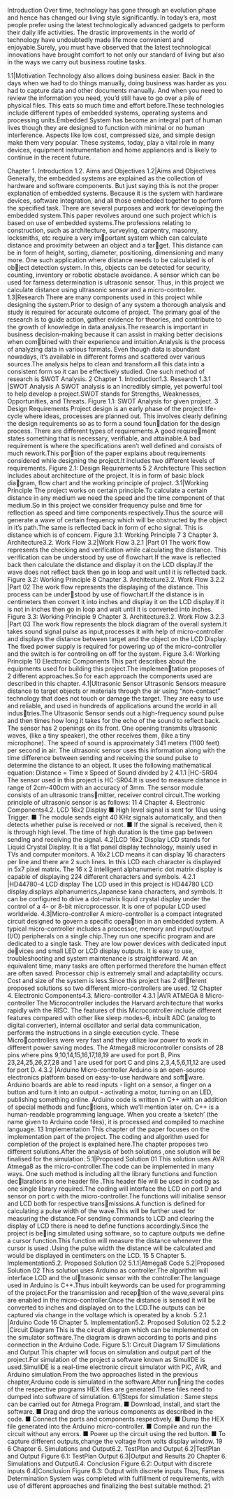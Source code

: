 
Introduction
Over time, technology has gone through an evolution phase and hence has changed our
living style significantly. In today’s era, most people prefer using the latest technologically advanced gadgets to perform their daily life activities. The drastic improvements in the world of technology have undoubtedly made life more convenient and enjoyable.Surely, you must have observed that the latest technological innovations have brought comfort to not only our standard of living but also in the ways we carry out business routine tasks.

1.1|Motivation
Technology also allows doing business easier. Back in the days when we had to do things manually, doing business was harder as you had to capture data and other documents manually. And when you need to review the information you need, you’d still have to go over a pile of physical files. This eats so much time and effort before.These technologies include different types of embedded systems, operating systems and processing units.Embedded System has become an integral part of human lives though they are designed to function with minimal or no human interference. Aspects like low cost, compressed size, and simple design make them very popular. These systems, today, play a vital role in many devices, equipment instrumentation and home appliances and is likely to continue in the recent future.

Chapter 1. Introduction
1.2. Aims and Objectives
1.2|Aims and Objectives
Generally, the embedded systems are explained as the collection of hardware and software components. But just saying this is not the proper explanation of embedded systems. Because it is the system with hardware devices, software integration, and all
those embedded together to perform the specified task. There are several purposes and
work for developing the embedded system.This paper revolves around one such project
which is based on use of embedded systems.The professions relating to construction,
such as architecture, surveying, carpentry, masonry, locksmiths, etc require a very important system which can calculate distance and proximity between an object and a target. This distance can be in form of height, sorting, diameter, positioning, dimensioning
and many more. One such application where distance needs to be calculated is of object detection system. In this, objects can be detected for security, counting, inventory
or robotic obstacle avoidance. A sensor which can be used for farness determination is
ultrasonic sensor. Thus, in this project we calculate distance using ultrasonic sensor and
a micro-controller.
1.3|Research
There are many components used in this project while designing the system.Prior to
design of any system a thorough analysis and study is required for accurate outcome of
project. The primary goal of the research is to guide action, gather evidence for theories,
and contribute to the growth of knowledge in data analysis.The research is important
in business decision-making because it can assist in making better decisions when combined with their experience and intuition.Analysis is the process of analyzing data in
various formats. Even though data is abundant nowadays, it’s available in different
forms and scattered over various sources.The analysis helps to clean and transform all
this data into a consistent form so it can be effectively studied. One such method of
research is SWOT Analysis.
2
Chapter 1. Introduction1.3. Research
1.3.1 |SWOT Analysis
A SWOT analysis is an incredibly simple, yet powerful tool to help develop a project.SWOT
stands for Strengths, Weaknesses, Opportunities, and Threats.
Figure 1.1: SWOT Analysis for given project.
3
Design Requirements
Project design is an early phase of the project life-cycle where ideas, processes are planned
out. This involves clearly defining the design requirements so as to form a sound foundation for the design process. There are different types of requirements.A good requirement states something that is necessary, verifiable, and attainable.A bad requirement
is where the specifications aren’t well defined and consists of much rework.This portion of the paper explains about requirements considered while designing the project.It
includes two different levels of requirements.
Figure 2.1: Design Requirements
5
2
Architecture
This section includes about architecture of the project. It is in form of basic block diagram, flow chart and the working principle of project.
3.1|Working Principle
The project works on certain principle.To calculate a certain distance in any medium we
need the speed and the time component of that medium.So in this project we consider
frequency pulse and time for reflection as speed and time components respectively.Thus
the source will generate a wave of certain frequency which will be obstructed by the
object in it’s path.The same is reflected back in form of echo signal. This is distance
which is of concern.
Figure 3.1: Working Principle
7
3
Chapter 3. Architecture3.2. Work Flow
3.2|Work Flow
3.2.1 |Part 01
The work flow represents the checking and verification while calculating the distance.
This verification can be understood by use of flowchart.If the wave is reflected back then
calculate the distance and display it on the LCD display.If the wave does not reflect back
then go in loop and wait until it is reflected back.
Figure 3.2: Working Principle
8
Chapter 3. Architecture3.2. Work Flow
3.2.2 |Part 02
The work flow represents the displaying of the distance. This process can be understood by use of flowchart.If the distance is in centimeters then convert it into inches and
display it on the LCD display.If it is not in inches then go in loop and wait until it is
converted into inches.
Figure 3.3: Working Principle
9
Chapter 3. Architecture3.2. Work Flow
3.2.3 |Part 03
The work flow represents the block diagram of the overall system.It takes sound signal pulse as input,processes it with help of micro-controller and displays the distance
between target and the object on the LCD Display. The fixed power supply is required
for powering up of the micro-controller and the switch is for controlling on off for the
system.
Figure 3.4: Working Principle
10
Electronic Components
This part describes about the equipments used for building this project.The implementation proposes of 2 different approaches.So for each approach the components used are
described in this chapter.
4.1|Ultrasonic Sensor
Ultrasonic Sensors measure distance to target objects or materials through the air using
“non-contact” technology that does not touch or damage the target. They are easy to
use and reliable, and used in hundreds of applications around the world in all industries.The Ultrasonic Sensor sends out a high-frequency sound pulse and then times how
long it takes for the echo of the sound to reflect back. The sensor has 2 openings on its
front. One opening transmits ultrasonic waves, (like a tiny speaker), the other receives
them, (like a tiny microphone). The speed of sound is approximately 341 meters (1100
feet) per second in air. The ultrasonic sensor uses this information along with the time
difference between sending and receiving the sound pulse to determine the distance to
an object. It uses the following mathematical equation:
Distance = Time x Speed of Sound divided by 2
4.1.1 |HC-SR04
The sensor used in this project is HC-SR04.It is used to measure distance in range of
2cm-400cm with an accuracy of 3mm. The sensor module consists of an ultrasonic transmitter, receiver control circuit.The working principle of ultrasonic sensor is as follows:
11
4
Chapter 4. Electronic Components4.2. LCD 16x2 Display
■ High level signal is sent for 10us using Trigger.
■ The module sends eight 40 KHz signals automatically, and then detects whether
pulse is received or not.
■ If the signal is received, then it is through high level. The time of high duration is
the time gap between sending and receiving the signal.
4.2|LCD 16x2 Display
LCD stands for Liquid Crystal Display. It is a flat panel display technology, mainly
used in TVs and computer monitors. A 16x2 LCD means it can display 16 characters
per line and there are 2 such lines. In this LCD each character is displayed in 5x7 pixel
matrix. The 16 x 2 intelligent alphanumeric dot matrix display is capable of displaying
224 different characters and symbols.
4.2.1 |HD44780-4 LCD display
The LCD used in this project is HD44780 LCD display.displays alphanumerics,Japanese
kana characters, and symbols. It can be configured to drive a dot-matrix liquid crystal
display under the control of a 4- or 8-bit microprocessor. It is one of popular LCD used
worldwide.
4.3|Micro-controller
A micro-controller is a compact integrated circuit designed to govern a specific operation in an embedded system. A typical micro-controller includes a processor, memory
and input/output (I/O) peripherals on a single chip.They run one specific program and
are dedicated to a single task. They are low power devices with dedicated input devices and small LED or LCD display outputs. It is easy to use, troubleshooting and
system maintenance is straightforward. At an equivalent time, many tasks are often
performed therefore the human effect are often saved. Processor chip is extremely small
and adaptability occurs. Cost and size of the system is less.Since this project has 2 different proposed solutions so two different micro-controllers are used.
12
Chapter 4. Electronic Components4.3. Micro-controller
4.3.1 |AVR ATMEGA 8 Micro-controller
The Microcontroller includes the Harvard architecture that works rapidly with the RISC.
The features of this Microcontroller include different features compared with other like
sleep modes-6, inbuilt ADC (analog to digital converter), internal oscillator and serial
data communication, performs the instructions in a single execution cycle. These Microcontrollers were very fast and they utilize low power to work in different power saving
modes. The Atmega8 microcontroller consists of 28 pins where pins 9,10,14,15,16,17,18,19
are used for port B, Pins 23,24,25,26,27,28 and 1 are used for port C and pins 2,3,4,5,6,11,12
are used for port D.
4.3.2 |Arduino Micro-controller
Arduino is an open-source electronics platform based on easy-to-use hardware and software. Arduino boards are able to read inputs - light on a sensor, a finger on a button
and turn it into an output - activating a motor, turning on an LED, publishing something
online. Arduino code is written in C++ with an addition of special methods and functions, which we’ll mention later on. C++ is a human-readable programming language.
When you create a ’sketch’ (the name given to Arduino code files), it is processed and
compiled to machine language.
13
Implementation
This chapter of the paper focuses on the implementation part of the project. The coding
and algorithm used for completion of the project is explained here.The chapter proposes
two different solutions.After the analysis of both solutions ,one solution will be finalised
for the simulation.
5.1|Proposed Solution 01
This solution uses AVR Atmega8 as the micro-controller.The code can be implemented
in many ways. One such method is including all the library functions and function declarations in one header file .This header file will be used in coding as one single library
required.The coding will interface the LCD on port D and sensor on port c with the
micro-controller.The functions will initialise sensor and LCD both for respective transmissions.A function is defined for calculating a pulse width of the wave.This will be
further used for measuring the distance.For sending commands to LCD and clearing
the display of LCD there is need to define functions accordingly.Since the project is being simulated using software, so to capture outputs we define a cursor function.This
function will measure the distance whenever the cursor is used .Using the pulse width
the distance will be calculated and would be displayed in centimeters on the LCD.
15
5
Chapter 5. Implementation5.2. Proposed Solution 02
5.1.1|Atmega8 Code
5.2|Proposed Solution 02
This solution uses Arduino as controller.The algorithm will interface LCD and the ultrasonic sensor with the controller.The language used in Arduino is C++.Thus inbuilt
keywords can be used for programming of the project.For the transmission and reception of the wave,several pins are enabled in the micro-controller.Once the distance is
sensed it will be converted to inches and displayed on to the LCD.The outputs can be
captured via change in the voltage which is operated by a knob.
5.2.1 |Arduino Code
16
Chapter 5. Implementation5.2. Proposed Solution 02
5.2.2 |Circuit Diagram
This is the circuit diagram which can be implemented on the simulator software.The
diagram is drawn according to ports and pins connection in the Arduino Code.
Figure 5.1: Circuit Diagram
17
Simulations and Output
This chapter will focus on simulation and output part of the project.For simulation of
the project a software known as SimulIDE is used.SimulIDE is a real-time electronic
circuit simulator with PIC, AVR, and Arduino simulation.From the two approaches
listed in the previous chapter,Arduino code is simulated in the software.After running the codes of the respective programs HEX files are generated.These files need to
dumped into software of simulation.
6.1|Steps for simulation :
Same steps can be carried out for Atmega Program.
■ Download, install, and start the software.
■ Drag and drop the various components as described in the code.
■ Connect the ports and components respectively.
■ Dump the HEX file generated into the Arduino micro-controller.
■ Compile and run the circuit without any errors.
■ Power up the circuit using the red button.
■ To capture different outputs,change the voltage from volts display window.
19
6
Chapter 6. Simulations and Output6.2. TestPlan and Output
6.2|TestPlan and Output
Figure 6.1: TestPlan Output
6.3|Output and Results
20
Chapter 6. Simulations and Output6.4. Conclusion
Figure 6.2: Output with discrete inputs
6.4|Conclusion
Figure 6.3: Output with discrete inputs
Thus, Farness Determination System was completed with fulfillment of requirements, with
use of different approaches and finalizing the best suitable method.
21
